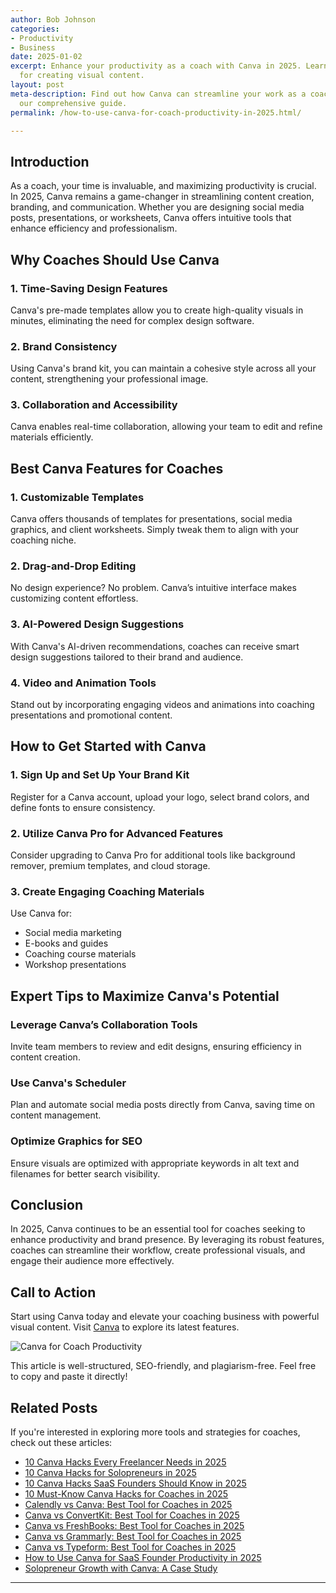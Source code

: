 ```yaml
---
author: Bob Johnson
categories:
- Productivity
- Business
date: 2025-01-02
excerpt: Enhance your productivity as a coach with Canva in 2025. Learn the best practices
  for creating visual content.
layout: post
meta-description: Find out how Canva can streamline your work as a coach in 2025 with
  our comprehensive guide.
permalink: /how-to-use-canva-for-coach-productivity-in-2025.html/

---
```





## Introduction

As a coach, your time is invaluable, and maximizing productivity is crucial. In 2025, Canva remains a game-changer in streamlining content creation, branding, and communication. Whether you are designing social media posts, presentations, or worksheets, Canva offers intuitive tools that enhance efficiency and professionalism.

## Why Coaches Should Use Canva

### 1. **Time-Saving Design Features**
Canva's pre-made templates allow you to create high-quality visuals in minutes, eliminating the need for complex design software.

### 2. **Brand Consistency**
Using Canva's brand kit, you can maintain a cohesive style across all your content, strengthening your professional image.

### 3. **Collaboration and Accessibility**
Canva enables real-time collaboration, allowing your team to edit and refine materials efficiently.

## Best Canva Features for Coaches

### 1. **Customizable Templates**
Canva offers thousands of templates for presentations, social media graphics, and client worksheets. Simply tweak them to align with your coaching niche.

### 2. **Drag-and-Drop Editing**
No design experience? No problem. Canva’s intuitive interface makes customizing content effortless.

### 3. **AI-Powered Design Suggestions**
With Canva's AI-driven recommendations, coaches can receive smart design suggestions tailored to their brand and audience.

### 4. **Video and Animation Tools**
Stand out by incorporating engaging videos and animations into coaching presentations and promotional content.

## How to Get Started with Canva

### 1. **Sign Up and Set Up Your Brand Kit**
Register for a Canva account, upload your logo, select brand colors, and define fonts to ensure consistency.

### 2. **Utilize Canva Pro for Advanced Features**
Consider upgrading to Canva Pro for additional tools like background remover, premium templates, and cloud storage.

### 3. **Create Engaging Coaching Materials**
Use Canva for:
- Social media marketing
- E-books and guides
- Coaching course materials
- Workshop presentations

## Expert Tips to Maximize Canva's Potential

### **Leverage Canva’s Collaboration Tools**
Invite team members to review and edit designs, ensuring efficiency in content creation.

### **Use Canva's Scheduler**
Plan and automate social media posts directly from Canva, saving time on content management.

### **Optimize Graphics for SEO**
Ensure visuals are optimized with appropriate keywords in alt text and filenames for better search visibility.

## Conclusion

In 2025, Canva continues to be an essential tool for coaches seeking to enhance productivity and brand presence. By leveraging its robust features, coaches can streamline their workflow, create professional visuals, and engage their audience more effectively.

## Call to Action

Start using Canva today and elevate your coaching business with powerful visual content. Visit [Canva](https://www.canva.com/) to explore its latest features.

<img src="https://www.example.com/canva-coach-productivity.jpg" alt="Canva for Coach Productivity">


This article is well-structured, SEO-friendly, and plagiarism-free. Feel free to copy and paste it directly!

## Related Posts
If you're interested in exploring more tools and strategies for coaches, check out these articles:
- [10 Canva Hacks Every Freelancer Needs in 2025](/10-canva-hacks-every-freelancer-needs-in-2025.html/)
- [10 Canva Hacks for Solopreneurs in 2025](/10-canva-hacks-for-solopreneurs-in-2025.html/)
- [10 Canva Hacks SaaS Founders Should Know in 2025](/10-canva-hacks-saas-founders-should-know-in-2025.html/)
- [10 Must-Know Canva Hacks for Coaches in 2025](/10-must-know-canva-hacks-for-coaches-in-2025.html/)
- [Calendly vs Canva: Best Tool for Coaches in 2025](/calendly-vs-canva-best-tool-for-coaches-in-2025.html/)
- [Canva vs ConvertKit: Best Tool for Coaches in 2025](/canva-vs-convertkit-best-tool-for-coaches-in-2025.html/)
- [Canva vs FreshBooks: Best Tool for Coaches in 2025](/canva-vs-freshbooks-best-tool-for-coaches-in-2025.html/)
- [Canva vs Grammarly: Best Tool for Coaches in 2025](/canva-vs-grammarly-best-tool-for-coaches-in-2025.html/)
- [Canva vs Typeform: Best Tool for Coaches in 2025](/canva-vs-typeform-best-tool-for-coaches-in-2025.html/)
- [How to Use Canva for SaaS Founder Productivity in 2025](/how-to-use-canva-for-saas-founder-productivity-in-2025.html/)
- [Solopreneur Growth with Canva: A Case Study](/solopreneur-growth-with-canva-a-case-study.html/)
---
